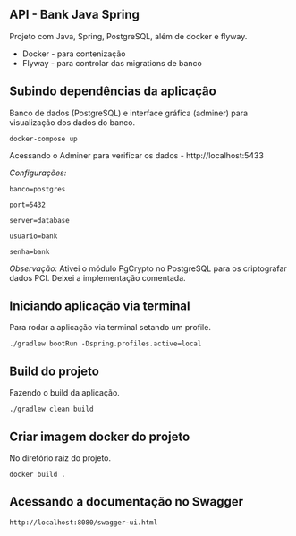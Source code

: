 API - Bank Java Spring
---
Projeto com Java, Spring, PostgreSQL, além de docker e flyway.
- Docker - para contenização
- Flyway - para controlar das migrations de banco

Subindo dependências da aplicação
---
Banco de dados (PostgreSQL) e interface gráfica (adminer) para visualização dos dados do banco.   

    docker-compose up

Acessando o Adminer para verificar os dados - http://localhost:5433

*Configurações:*

    banco=postgres

    port=5432
	
    server=database

	usuario=bank

	senha=bank

*Observação:*
Ativei o módulo PgCrypto no PostgreSQL para os criptografar dados PCI. Deixei a implementação comentada.

Iniciando aplicação via terminal
---
Para rodar a aplicação via terminal setando um profile.

    ./gradlew bootRun -Dspring.profiles.active=local

Build do projeto
---
Fazendo o build da aplicação. 

    ./gradlew clean build

Criar imagem docker do projeto
---
No diretório raiz do projeto.

    docker build .


Acessando a documentação no Swagger
---
    http://localhost:8080/swagger-ui.html

